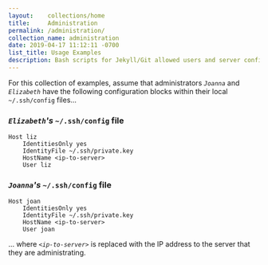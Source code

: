 ```yaml
---
layout:    collections/home
title:     Administration
permalink: /administration/
collection_name: administration
date: 2019-04-17 11:12:11 -0700
list_title: Usage Examples
description: Bash scripts for Jekyll/Git allowed users and server configuration modifications
---
```


For this collection of examples, assume that administrators _`Joanna`_ and _`Elizabeth`_ have the following configuration blocks within their local `~/.ssh/config` files...


### _`Elizabeth`'s_ `~/.ssh/config` file


```
Host liz
    IdentitiesOnly yes
    IdentityFile ~/.ssh/private.key
    HostName <ip-to-server>
    User liz
```


### _`Joanna`'s_ `~/.ssh/config` file


```
Host joan
    IdentitiesOnly yes
    IdentityFile ~/.ssh/private.key
    HostName <ip-to-server>
    User joan
```


... where _`<ip-to-server>`_ is replaced with the IP address to the server that they are administrating.
